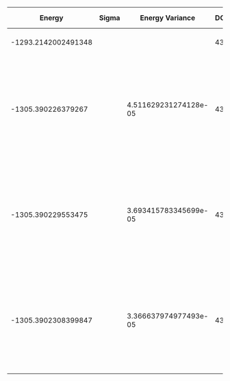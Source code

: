 | Energy              | Sigma | Energy Variance       | DOF | Method                                                                                          | Data Repository |
| ------------------- | ----- | --------------------- | --- | ----------------------------------------------------------------------------------------------- | --------------- |
| -1293.2142002491348 |       |                       | 438 | Mean field energy                                                                               |                 |
| -1305.390226379267  |       | 4.511629231274128e-05 | 438 | DMRG (bond dimension 310) using fork tensor product states with U(1) symmetry for charge sector |                 |
| -1305.390229553475  |       | 3.693415783345699e-05 | 438 | DMRG (bond dimension 330) using fork tensor product states with U(1) symmetry for charge sector |                 |
| -1305.3902308399847 |       | 3.366637974977493e-05 | 438 | DMRG (bond dimension 350) using fork tensor product states with U(1) symmetry for charge sector |                 |
